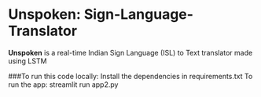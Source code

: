 # Unspoken: Sign-Language-Translator
**Unspoken** is a real-time Indian Sign Language (ISL) to Text translator made using LSTM

###To run this code locally: 
Install the dependencies in requirements.txt
To run the app: streamlit run app2.py
